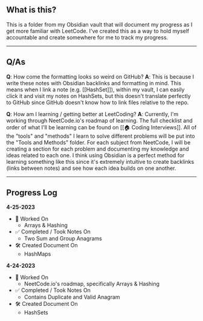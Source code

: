 ## What is this?
This is a folder from my Obsidian vault that will document my progress as I get more familiar with LeetCode. I've created this as a way to hold myself accountable and create somewhere for me to track my progress.

****

## Q/As
**Q**: How come the formatting looks so weird on GitHub?
**A**: This is because I write these notes with Obsidian backlinks and formatting in mind. This means when I link a note (e.g. [[HashSet]]), within my vault, I can easily click it and visit my notes on HashSets, but this doesn't translate perfectly to GitHub since GitHub doesn't know how to link files relative to the repo.

**Q**: How am I learning / getting better at LeetCoding?
**A**: Currently, I'm working through NeetCode.io's roadmap of learning. The full checklist and order of what I'll be learning can be found on [[🏠 Coding Interviews]]. All of the "tools" and "methods" I learn to solve different problems will be put into the "Tools and Methods" folder. For each subject from NeetCode, I will be creating a section for each problem and documenting my knowledge and ideas related to each one. I think using Obsidian is a perfect method for learning something like this since it's extremely intuitive to create backlinks (links between notes) and see how each idea builds on one another.

****

## Progress Log
**4-25-2023**
- 🚧 Worked On
	- Arrays & Hashing
- ✅ Completed / Took Notes On
	- Two Sum and Group Anagrams
- 🛠️ Created Document On
	- HashMaps

**4-24-2023**
- 🚧 Worked On
	- NeetCode.io's roadmap, specifically Arrays & Hashing
- ✅ Completed / Took Notes On
	- Contains Duplicate and Valid Anagram
- 🛠️ Created Document On
	- HashSets